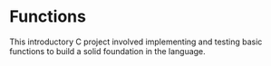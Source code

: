 # Functions
This introductory C project involved implementing and testing basic functions to build a solid foundation in the language.
